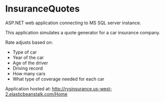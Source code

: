 # InsuranceQuotes
ASP.NET web application connecting to MS SQL server instance.

This application simulates a quote generator for a car insurance company.

Rate adjusts based on:
* Type of car
* Year of the car
* Age of the driver
* Driving record
* How many cars
* What type of coverage needed for each car

Application hosted at: http://rysinsurance.us-west-2.elasticbeanstalk.com/Home

